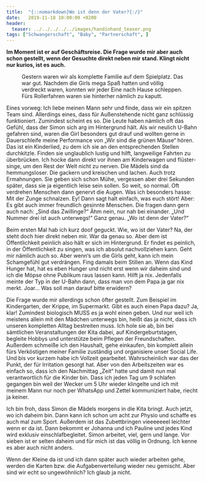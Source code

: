 ```yaml
---
title:  "{::nomarkdown}Wo ist denn der Vater?{:/}"
date:   2019-11-18 10:00:00 +0200
header:
  teaser: ../../../../../images/handinhand_teaser.png
tags: ["Schwangerschaft", "Baby", "Partnerschaft", ]
---
```


**Im Moment ist er auf Geschäftsreise. Die Frage wurde mir aber auch schon gestellt, wenn der Gesuchte direkt neben mir stand. Klingt nicht nur kurios, ist es auch.**

<figure>
  <img src="../../../../../images/handinhand.png" alt="">
  <figcaption>Gestern waren wir als komplette Familie auf dem Spielplatz. Das war gut. Nachdem die Girls mega Spaß hatten und völlig verdreckt waren, konnten wir jeder Eine nach Hause schleppen. Fürs Rollerfahren waren sie hinterher nämlich zu kaputt.</figcaption>
</figure>

Eines vorweg: Ich liebe meinen Mann sehr und finde, dass wir ein spitzen Team sind. Allerdings eines, dass für Außenstehende nicht ganz schlüssig funktioniert. Zumindest scheint es so. Die Leute haben nämlich oft das Gefühl, dass der Simon sich arg im Hintergrund hält. Als wir neulich U-Bahn gefahren sind, waren die Girl besonders gut drauf und wollten gerne in Dauerschleife meine Performance von „Wir sind die grünen Mäuse“ hören. Das ist ein Kinderlied, zu dem ich sie an den entsprechenden Stellen durchkitzle. Finden sie unglaublich lustig und hilft, langweilige Fahrten zu überbrücken. Ich hocke dann direkt vor ihnen am Kinderwagen und flüster-singe, um den Rest der Welt nicht zu nerven. Die Mädels sind da hemmungsloser. Die gackern und kreischen und lachen. Auch trotz Ermahnungen. Sie geben sich schon Mühe, vergessen aber drei Sekunden später, dass sie ja eigentlich leise sein sollen. So weit, so normal. Oft verdrehen Menschen dann genervt die Augen. Was ich besonders hasse: Mit der Zunge schnalzen. Ey! Dann sagt halt einfach, was euch stört! Aber: Es gibt auch immer freundlich gesinnte Menschen. Die fragen dann gern auch nach: „Sind das Zwillinge?“ Ähm nein, nur nah bei einander. „Und Nummer drei ist auch unterwegs!“ Ganz genau. „Wo ist denn der Vater?“

Beim ersten Mal hab ich kurz doof geguckt. Wie, wo ist der Vater? Na, der steht doch hier direkt neben mir. War da genau so. Aber dem ist Öffentlichkeit peinlich also hält er sich im Hintergrund. Er findet es peinlich, in der Öffentlichkeit zu singen, was ich absolut nachvollziehen kann. Geht mir nämlich auch so. Aber wenn‘s um die Girls geht, kann ich mein Schamgefühl gut verdrängen. Fing damals beim Stillen an. Wenn das Kind Hunger hat, hat es eben Hunger und nicht erst wenn wir daheim sind und ich die Möpse ohne Publikum raus lassen kann. Hilft ja nix. Jedenfalls meinte der Typ in der U-Bahn dann, dass man von dem Papa ja gar nix merkt. Joar… Was soll man darauf bitte erwidern?

Die Frage wurde mir allerdings schon öfter gestellt. Zum Beispiel im Kindergarten, der Krippe, im Supermarkt. Gibt es auch einen Papa dazu? Ja, klar! Zumindest biologisch MUSS es ja wohl einen geben. Und nur weil ich meistens allein mit den Mädchen unterwegs bin, heißt das ja nicht, dass ich unseren kompletten Alltag bestreiten muss. Ich hole sie ab, bin bei sämtlichen Veranstaltungen der Kita dabei, auf Kindergeburtstagen, begleite Hobbys und unterstütze beim Pflegen der Freundschaften. Außerdem schmeiße ich den Haushalt, gehe einkaufen, bin komplett allein fürs Verköstigen meiner Familie zuständig und organisiere unser Social Life. Und bis vor kurzem habe ich Vollzeit gearbeitet. Wahrscheinlich war das der Punkt, der für Irritation gesorgt hat. Aber von den Arbeitszeiten war es einfach so, dass ich den Nachmittag „Zeit“ hatte und damit nun mal verantwortlich für die Kinder bin. Dass ich jeden Tag um 9 schlafen gegangen bin weil der Wecker um 5 Uhr wieder klingelte und ich mit meinem Mann nur noch per WhatsApp und Zettel kommuniziert habe, riecht ja keiner. 

Ich bin froh, dass Simon die Mädels morgens in die Kita bringt. Auch jetzt, wo ich daheim bin. Dann kann ich schon um acht zur Physio und schaffe es auch mal zum Sport. Außerdem ist das Zubettbringen vieeeeeeel leichter wenn er da ist. Dann bekommt er Johanna und ich Pauline und jedes Kind wird exklusiv einschlafbegleitet. Simon arbeitet, viel, gern und lange. Vor sieben ist er selten daheim und für mich ist das völlig in Ordnung. Ich kenne es aber auch nicht anders. 

Wenn der Kleine da ist und ich dann später auch wieder arbeiten gehe, werden die Karten bzw. die Aufgabenverteilung wieder neu gemischt. Aber sind wir echt so ungewöhnlich? Ich glaub ja nicht.



